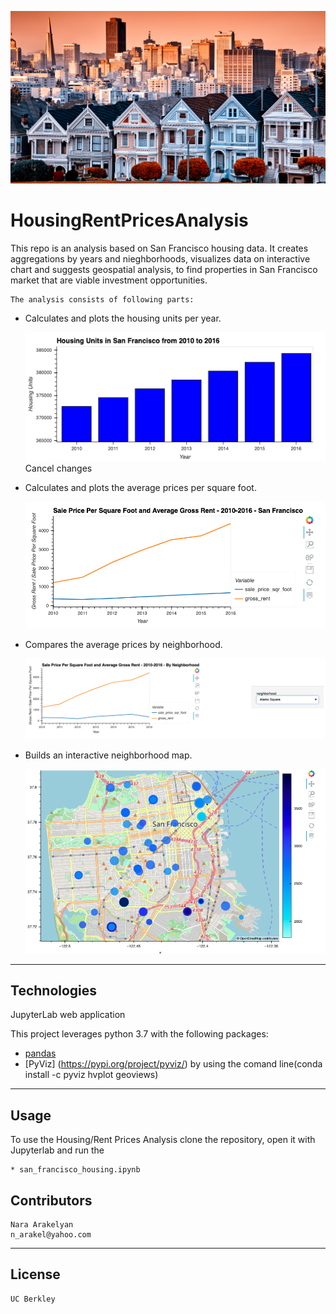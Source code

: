 ![](Images/6_image.png)

# HousingRentPricesAnalysis

This repo is an analysis based on San Francisco housing data. It creates aggregations by years and nieghborhoods, 
visualizes data on interactive chart and suggests geospatial analysis, to find properties in San Francisco market 
that are viable investment opportunities.
    
    The analysis consists of following parts:
    
* Calculates and plots the housing units per year.

    ![A screenshot depicts an example of the resulting bar chart.](Images/zoomed-housing-units-by-year.png)
    Cancel changes
* Calculates and plots the average prices per square foot.

    ![A screenshot depicts an example of the resulting plot.](Images/avg-sale-px-sq-foot-gross-rent.png)

* Compares the average prices by neighborhood.

    ![A screenshot depicts an example of the resulting plot.](Images/pricing-info-by-neighborhood.png)

* Builds an interactive neighborhood map.

    ![A screenshot depicts an example of a scatter plot created with hvPlot and GeoViews.](Images/6-4-geoviews-plot.png)

---

## Technologies

JupyterLab web application

This project leverages python 3.7 with the following packages:

* [pandas](https://github.com/pandas-dev) 
* [PyViz] (https://pypi.org/project/pyviz/)
    by using the comand line(conda install -c pyviz hvplot geoviews) 


---

## Usage


To use the Housing/Rent Prices Analysis clone the repository, open it with Jupyterlab and run the 

    * san_francisco_housing.ipynb


## Contributors
    Nara Arakelyan
    n_arakel@yahoo.com
        
---
## License

    UC Berkley
    

